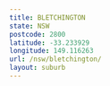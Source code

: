 ```yaml
---
title: BLETCHINGTON
state: NSW
postcode: 2800
latitude: -33.233929
longitude: 149.116263
url: /nsw/bletchington/
layout: suburb
---
```

